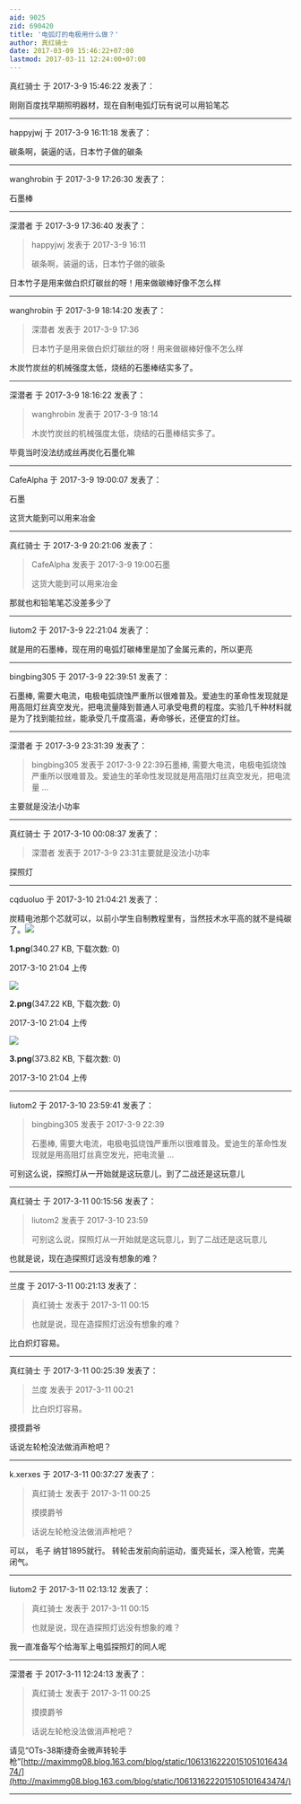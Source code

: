 ```yaml
---
aid: 9025
zid: 690420
title: '电弧灯的电极用什么做？'
author: 真红骑士
date: 2017-03-09 15:46:22+07:00
lastmod: 2017-03-11 12:24:00+07:00
---
```


真红骑士 于 2017-3-9 15:46:22 发表了：

刚刚百度找早期照明器材，现在自制电弧灯玩有说可以用铅笔芯

---------

happyjwj 于 2017-3-9 16:11:18 发表了：

碳条啊，装逼的话，日本竹子做的碳条

---------

wanghrobin 于 2017-3-9 17:26:30 发表了：

石墨棒

---------

深潜者 于 2017-3-9 17:36:40 发表了：

> happyjwj 发表于 2017-3-9 16:11
> 
> 碳条啊，装逼的话，日本竹子做的碳条



日本竹子是用来做白炽灯碳丝的呀！用来做碳棒好像不怎么样

---------

wanghrobin 于 2017-3-9 18:14:20 发表了：

> 深潜者 发表于 2017-3-9 17:36
> 
> 日本竹子是用来做白炽灯碳丝的呀！用来做碳棒好像不怎么样



木炭竹炭丝的机械强度太低，烧结的石墨棒结实多了。

---------

深潜者 于 2017-3-9 18:16:22 发表了：

> wanghrobin 发表于 2017-3-9 18:14
> 
> 木炭竹炭丝的机械强度太低，烧结的石墨棒结实多了。



毕竟当时没法纺成丝再炭化石墨化嘛

---------

CafeAlpha 于 2017-3-9 19:00:07 发表了：

石墨

这货大能到可以用来冶金

---------

真红骑士 于 2017-3-9 20:21:06 发表了：

> CafeAlpha 发表于 2017-3-9 19:00石墨
> 
> 这货大能到可以用来冶金



那就也和铅笔笔芯没差多少了

---------

liutom2 于 2017-3-9 22:21:04 发表了：

就是用的石墨棒，现在用的电弧灯碳棒里是加了金属元素的，所以更亮

---------

bingbing305 于 2017-3-9 22:39:51 发表了：

石墨棒, 需要大电流，电极电弧烧蚀严重所以很难普及。爱迪生的革命性发现就是用高阻灯丝真空发光，把电流量降到普通人可承受电费的程度。实验几千种材料就是为了找到能拉丝，能承受几千度高温，寿命够长，还便宜的灯丝。

---------

深潜者 于 2017-3-9 23:31:39 发表了：

> bingbing305 发表于 2017-3-9 22:39石墨棒, 需要大电流，电极电弧烧蚀严重所以很难普及。爱迪生的革命性发现就是用高阻灯丝真空发光，把电流量 ...



主要就是没法小功率

---------

真红骑士 于 2017-3-10 00:08:37 发表了：

> 深潜者 发表于 2017-3-9 23:31主要就是没法小功率



探照灯

---------

cqduoluo 于 2017-3-10 21:04:21 发表了：

炭精电池那个芯就可以，以前小学生自制教程里有，当然技术水平高的就不是纯碳了。![](https://mirrors.tuna.tsinghua.edu.cn/osdn/lgqm/72877/210414tomzjs8fsssl719m.png)



**1.png**(340.27 KB, 下载次数: 0)



2017-3-10 21:04 上传



![](https://mirrors.tuna.tsinghua.edu.cn/osdn/lgqm/72877/210417vdgwyxt2wtb6q8xg.png)



**2.png**(347.22 KB, 下载次数: 0)



2017-3-10 21:04 上传



![](https://mirrors.tuna.tsinghua.edu.cn/osdn/lgqm/72877/210419q6ks2hslcyt1yq16.png)



**3.png**(373.82 KB, 下载次数: 0)



2017-3-10 21:04 上传

---------

liutom2 于 2017-3-10 23:59:41 发表了：

> bingbing305 发表于 2017-3-9 22:39
> 
> 石墨棒, 需要大电流，电极电弧烧蚀严重所以很难普及。爱迪生的革命性发现就是用高阻灯丝真空发光，把电流量 ...



可别这么说，探照灯从一开始就是这玩意儿，到了二战还是这玩意儿

---------

真红骑士 于 2017-3-11 00:15:56 发表了：

> liutom2 发表于 2017-3-10 23:59
> 
> 可别这么说，探照灯从一开始就是这玩意儿，到了二战还是这玩意儿



也就是说，现在造探照灯远没有想象的难？

---------

兰度 于 2017-3-11 00:21:13 发表了：

> 真红骑士 发表于 2017-3-11 00:15
> 
> 也就是说，现在造探照灯远没有想象的难？



比白炽灯容易。

---------

真红骑士 于 2017-3-11 00:25:39 发表了：

> 兰度 发表于 2017-3-11 00:21
> 
> 比白炽灯容易。



摸摸爵爷

话说左轮枪没法做消声枪吧？

---------

k.xerxes 于 2017-3-11 00:37:27 发表了：

> 真红骑士 发表于 2017-3-11 00:25
> 
> 摸摸爵爷
> 
> 话说左轮枪没法做消声枪吧？



可以， 毛子 纳甘1895就行。 转轮击发前向前运动，蛋壳延长，深入枪管，完美闭气。

---------

liutom2 于 2017-3-11 02:13:12 发表了：

> 真红骑士 发表于 2017-3-11 00:15
> 
> 也就是说，现在造探照灯远没有想象的难？



我一直准备写个给海军上电弧探照灯的同人呢

---------

深潜者 于 2017-3-11 12:24:13 发表了：

> 真红骑士 发表于 2017-3-11 00:25
> 
> 摸摸爵爷
> 
> 话说左轮枪没法做消声枪吧？



请见“OTs-38斯捷奇金微声转轮手枪”[http://maximmg08.blog.163.com/blog/static/1061316222015105101643474/](http://maximmg08.blog.163.com/blog/static/1061316222015105101643474/)

---------

